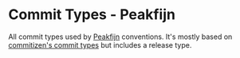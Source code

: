 # Commit Types - Peakfijn

All commit types used by [Peakfijn](https://peakfijn.nl/) conventions.
It's mostly based on [commitizen's commit types](https://github.com/commitizen/conventional-commit-types) but includes a release type.
